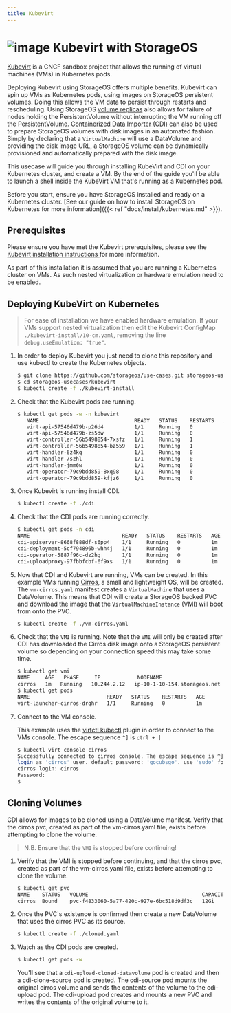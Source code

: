 ```yaml
---
title: Kubevirt
---
```


# ![image](/images/docs/explore/kubevirt.png) Kubevirt with StorageOS

[Kubevirt](https://kubevirt.io) is a CNCF sandbox project that allows the
running of virtual machines (VMs) in Kubernetes pods.

Deploying Kubevirt using StorageOS offers multiple benefits. Kubevirt can spin
up VMs as Kubernetes pods, using images on StorageOS persistent volumes. Doing
this allows the VM data to persist through restarts and rescheduling. Using
StorageOS [volume
replicas](https://docs.storageos.com/docs/concepts/replication) also allows for
failure of nodes holding the PersistentVolume without interrupting the VM
running off the PersistentVolume. [Containerized Data Importer
(CDI)](https://github.com/kubevirt/containerized-data-importer) can also be
used to prepare StorageOS volumes with disk images in an automated fashion.
Simply by declaring that a `VirtualMachine` will use a DataVolume and providing
the disk image URL, a StorageOS volume can be dynamically provisioned and
automatically prepared with the disk image.

This usecase will guide you through installing KubeVirt and CDI on your
Kubernetes cluster, and create a VM. By the end of the guide you'll be able to
launch a shell inside the KubeVirt VM that's running as a Kubernetes pod.

Before you start, ensure you have StorageOS installed and ready on a Kubernetes
cluster. [See our guide on how to install StorageOS on Kubernetes for more
information]({{< ref "docs/install/kubernetes.md" >}}).

## Prerequisites

Please ensure you have met the Kubevirt prerequisites, please see the [
Kubevirt installation instructions
](https://kubevirt.io/user-guide/docs/latest/administration/intro.html) for
more information.

As part of this installation it is assumed that you are running a Kubernetes
cluster on VMs. As such nested virtualization or hardware emulation need to be
enabled.

## Deploying KubeVirt on Kubernetes

> For ease of installation we have enabled hardware emulation. If your VMs
> support nested virtualization then edit the Kubevirt ConfigMap
> `./kubevirt-install/10-cm.yaml`, removing the line `debug.useEmulation:
> "true"`.

1. In order to deploy Kubevirt you just need to clone this repository and use
   kubectl to create the Kubernetes objects.

   ```bash
   $ git clone https://github.com/storageos/use-cases.git storageos-usecases
   $ cd storageos-usecases/kubevirt
   $ kubectl create -f ./kubevirt-install
   ```
1. Check that the Kubevirt pods are running.

   ```bash
   $ kubectl get pods -w -n kubevirt
      NAME                               READY   STATUS    RESTARTS   AGE
      virt-api-57546d479b-p26d4          1/1     Running   0          1m
      virt-api-57546d479b-zs5dw          1/1     Running   0          1m
      virt-controller-56b5498854-7xsfz   1/1     Running   1          1m
      virt-controller-56b5498854-bz559   1/1     Running   1          1m
      virt-handler-6z4kq                 1/1     Running   0          1m
      virt-handler-7szhl                 1/1     Running   0          1m
      virt-handler-jmm6w                 1/1     Running   0          1m
      virt-operator-79c9bdd859-8xq98     1/1     Running   0          1m
      virt-operator-79c9bdd859-kfjz6     1/1     Running   0          1m
   ```

1. Once Kubevirt is running install CDI.

   ```bash
   $ kubectl create -f ./cdi
   ```

1. Check that the CDI pods are running correctly.

   ```bash
   $ kubectl get pods -n cdi
   NAME                              READY   STATUS    RESTARTS   AGE
   cdi-apiserver-8668f888df-s6pp4    1/1     Running   0          1m
   cdi-deployment-5cf794896b-whh4j   1/1     Running   0          1m
   cdi-operator-5887f96c-dz2hg       1/1     Running   0          1m
   cdi-uploadproxy-97fbbfcbf-6f9xs   1/1     Running   0          1m
   ```

1. Now that CDI and Kubevirt are running, VMs can be created. In this example
   VMs running [Cirros](https://launchpad.net/cirros/), a small and lightweight
   OS, will be created.  The `vm-cirros.yaml` manifest creates a
   `VirtualMachine` that uses a DataVolume. This means that CDI will create a
   StorageOS backed PVC and download the image that the
   `VirtualMachineInstance` (VMI) will boot from onto the PVC.

   ```bash
   $ kubectl create -f ./vm-cirros.yaml
   ```

1. Check that the `VMI` is running. Note that the
   `VMI` will only be created after CDI has downloaded the
   Cirros disk image onto a StorageOS persistent volume so depending on your
   connection speed this may take some time.

   ```bash
   $ kubectl get vmi
   NAME     AGE   PHASE     IP            NODENAME
   cirros   1m   Running   10.244.2.12   ip-10-1-10-154.storageos.net
   $ kubectl get pods
   NAME                         READY   STATUS    RESTARTS   AGE
   virt-launcher-cirros-drqhr   1/1     Running   0          1m
   ```

1. Connect to the VM console.

    This example uses the [virtctl
   kubectl](https://kubevirt.io/quickstart_minikube/#install-virtctl) plugin in
   order to connect to the VMs console. The escape sequence `^]` is `ctrl + ]`

   ```bash
   $ kubectl virt console cirros
   Successfully connected to cirros console. The escape sequence is ^]
   login as 'cirros' user. default password: 'gocubsgo'. use 'sudo' for root.
   cirros login: cirros
   Password:
   $
   ```

## Cloning Volumes

CDI allows for images to be cloned using a DataVolume manifest. Verify that the
cirros pvc, created as part of the vm-cirros.yaml file, exists before
attempting to clone the volume.

> N.B. Ensure that the `VMI` is stopped before continuing!

1. Verify that the VMI is stopped before continuing, and that the cirros pvc,
   created as part of the vm-cirros.yaml file, exists before attempting to
   clone the volume.

   ```bash
   $ kubectl get pvc
   NAME    STATUS   VOLUME                                     CAPACITY   ACCESS MODES   STORAGECLASS   AGE
   cirros  Bound    pvc-f4833060-5a77-420c-927e-6bc518d9df3c   12Gi       RWO            fast           1m
   ```

1. Once the PVC's existence is confirmed then create a new DataVolume that uses the cirros PVC as its source.

   ```bash
   $ kubectl create -f ./cloned.yaml
   ```

1. Watch as the CDI pods are created.
   ```bash
   $ kubectl get pods -w
   ```

   You'll see that a `cdi-upload-cloned-datavolume` pod is created and then a
   cdi-clone-source pod is created. The cdi-source pod mounts the original
   cirros volume and sends the contents of the volume to the cdi-upload pod.
   The cdi-upload pod creates and mounts a new PVC and writes the contents of
   the original volume to it.
